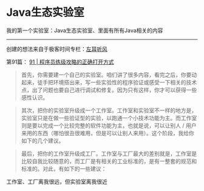 # Java生态实验室

我的第一个实验室：Java生态实验室、里面有所有Java相关的内容

---

创建的想法来自于极客时间专栏：[左耳听风](https://time.geekbang.org/column/intro/100002201?tab=catalog)

第91篇： [91 | 程序员练级攻略的正确打开方式](https://time.geekbang.org/column/article/242946)

> 首先，你需要建一个自己的实验室。咱们讲了很多内容，看完之后，你要动起来，徒手把环境搭出来，写一些实验性的程序验证或感受一下相关的技术点，出了问题也要自己进行调试和修复。因为只有这样，你才可以获得一些感性认识。

> 其次，把你的实验室升级成一个工作室。工作室和实验室不一样的地方是，实验室只是在做一些验证型的实验，以跑通一个小技术功能为主。而工作室则是要以完成一个比较完整的软件功能为主，也就是说，可以让别人 / 用户来用的东西（哪怕很丑很难用，但是可以让别人来用）。这个阶段，我给你如下的几个建议。

> 最后，把你的工作室升级成工厂。工作室与工厂最大的差别就是，工作室是比较自我比较随意的，而工厂是有相关的工业标准的，是有一整套的规范和标准的。对此，有如下的一些建议：

工作室、工厂离我很远，但实验室离我很近


